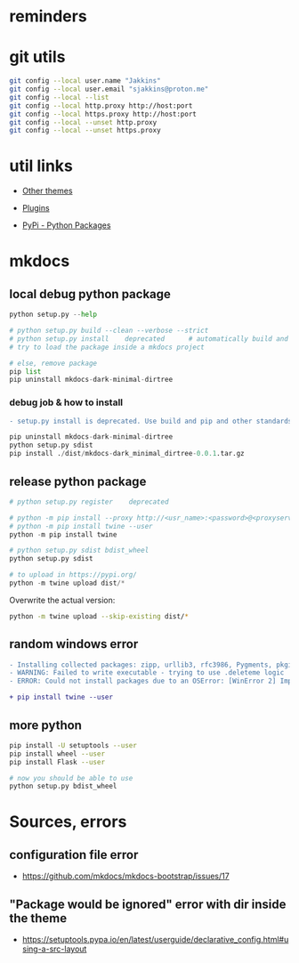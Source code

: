 # reminders

# git utils

```bash
git config --local user.name "Jakkins"
git config --local user.email "sjakkins@proton.me"
git config --local --list
git config --local http.proxy http://host:port
git config --local https.proxy http://host:port
git config --local --unset http.proxy
git config --local --unset https.proxy
```

# util links

- [Other themes](https://github.com/mkdocs/mkdocs/wiki/MkDocs-Themes)

- [Plugins](https://github.com/mkdocs/mkdocs/wiki/MkDocs-Plugins)

- [PyPi - Python Packages](https://pypi.org/)

# mkdocs

## local debug python package

```python
python setup.py --help

# python setup.py build --clean --verbose --strict
# python setup.py install    deprecated      # automatically build and dist
# try to load the package inside a mkdocs project

# else, remove package
pip list
pip uninstall mkdocs-dark-minimal-dirtree
```

### debug job & how to install

```diff
- setup.py install is deprecated. Use build and pip and other standards-based tools.
```

```python
pip uninstall mkdocs-dark-minimal-dirtree
python setup.py sdist
pip install ./dist/mkdocs-dark_minimal_dirtree-0.0.1.tar.gz
```

## release python package

```python
# python setup.py register    deprecated

# python -m pip install --proxy http://<usr_name>:<password>@<proxyserver_name>:<port#> mkdocs-foo-plugin
# python -m pip install twine --user
python -m pip install twine

# python setup.py sdist bdist_wheel
python setup.py sdist

# to upload in https://pypi.org/
python -m twine upload dist/*
```

Overwrite the actual version:

```bash
python -m twine upload --skip-existing dist/*
```

## random windows error

```diff
- Installing collected packages: zipp, urllib3, rfc3986, Pygments, pkginfo, more-itertools, mdurl, idna, docutils, certifi, bleach, requests, readme-renderer, markdown-it-py, jaraco.classes, importlib-metadata, rich, requests-toolbelt, keyring, twine
- WARNING: Failed to write executable - trying to use .deleteme logic
- ERROR: Could not install packages due to an OSError: [WinError 2] Impossibile trovare il file specificato: 'C:\\Python311\\Scripts\\pygmentize.exe' -> 'C:\\Python311\\Scripts\\pygmentize.exe.deleteme'

+ pip install twine --user
```

## more python

```bash
pip install -U setuptools --user
pip install wheel --user
pip install Flask --user

# now you should be able to use
python setup.py bdist_wheel
```

# Sources, errors

## configuration file error

- <https://github.com/mkdocs/mkdocs-bootstrap/issues/17>

## "Package would be ignored" error with dir inside the theme

- <https://setuptools.pypa.io/en/latest/userguide/declarative_config.html#using-a-src-layout>

